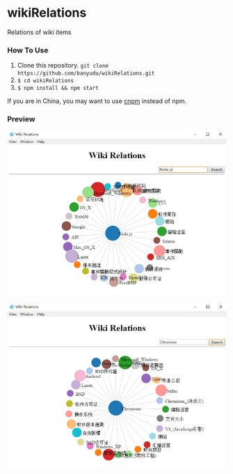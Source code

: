 # wikiRelations
Relations of wiki items

### How To Use

1. Clone this repository. `git clone https://github.com/banyudu/wikiRelations.git`
2. `$ cd wikiRelations`
3. `$ npm install && npm start`

If you are in China, you may want to use [cnpm](https://github.com/cnpm/cnpm) instead of npm.

### Preview

![preview-nodejs](doc/preview-nodejs.png)

![preview-chromium](doc/preview-chromium.png)